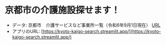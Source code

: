 # 京都市の介護施設探せます！

- データ: 京都市　介護サービスなど事業所一覧（令和6年9月1日現在） [URL](https://www.city.kyoto.lg.jp/hokenfukushi/page/0000200845.html)
- アプリのURL: [https://kyoto-kaigo-search.streamlit.app/](https://kyoto-kaigo-search.streamlit.app/)

